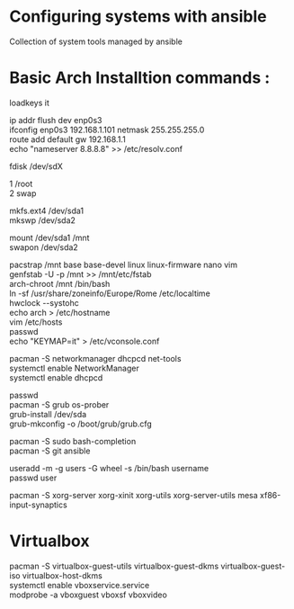 # Configuring systems with ansible
Collection of system tools managed by ansible

# Basic Arch Installtion commands :

loadkeys it  

ip addr flush dev enp0s3  
ifconfig enp0s3 192.168.1.101 netmask 255.255.255.0  
route add default gw 192.168.1.1  
echo "nameserver 8.8.8.8" >> /etc/resolv.conf  

fdisk /dev/sdX  

1 /root  
2 swap  

mkfs.ext4 /dev/sda1  
mkswp /dev/sda2  

mount /dev/sda1 /mnt  
swapon /dev/sda2  

pacstrap /mnt base base-devel linux linux-firmware nano vim  
genfstab -U -p /mnt >> /mnt/etc/fstab  
arch-chroot /mnt /bin/bash  
ln -sf /usr/share/zoneinfo/Europe/Rome /etc/localtime  
hwclock --systohc  
echo arch > /etc/hostname  
vim /etc/hosts  
passwd  
echo "KEYMAP=it" > /etc/vconsole.conf  

pacman -S networkmanager dhcpcd net-tools  
systemctl enable NetworkManager  
systemctl enable dhcpcd  

passwd  
pacman -S grub  os-prober  
grub-install /dev/sda  
grub-mkconfig -o /boot/grub/grub.cfg  
 
pacman -S sudo bash-completion  
pacman -S git ansible  

useradd -m -g users -G wheel -s /bin/bash username  
passwd user  

pacman -S xorg-server xorg-xinit xorg-utils xorg-server-utils mesa xf86-input-synaptics  

# Virtualbox
pacman -S virtualbox-guest-utils virtualbox-guest-dkms virtualbox-guest-iso virtualbox-host-dkms  
systemctl enable vboxservice.service   
modprobe -a vboxguest vboxsf vboxvideo  


